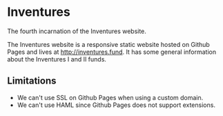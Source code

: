 # Inventures

The fourth incarnation of the Inventures website.

The Inventures website is a responsive static website hosted on Github Pages and lives at http://inventures.fund. It has some general information about the Inventures I and II funds.

## Limitations

- We can't use SSL on Github Pages when using a custom domain.
- We can't use HAML since Github Pages does not support extensions.
